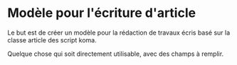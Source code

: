 Modèle pour l'écriture d'article
===============================

Le but est de créer un modèle pour la rédaction de travaux écris basé sur la
classe article des script koma.

Quelque chose qui soit directement utilisable, avec des champs à remplir.

